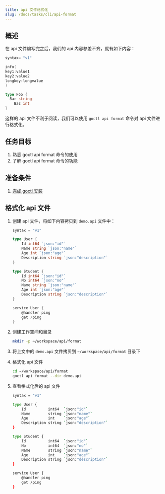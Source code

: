 ```yaml
---
title: api 文件格式化
slug: /docs/tasks/cli/api-format
---
```


## 概述

在 api 文件编写完之后，我们的 api 内容参差不齐，就有如下内容：

```go
syntax= "v1"

info(
key1:value1
key2:value2
longkey:longvalue
)

type Foo {
  Bar string
    Baz int
}
```

这样的 api 文件不利于阅读，我们可以使用 `goctl api format` 命令对 api 文件进行格式化。

## 任务目标

1. 熟悉 goctl api format 命令的使用
1. 了解 goctl api format 命令的功能

## 准备条件

1. <a href="/docs/tasks/installation/goctl" target="_blank">完成 goctl 安装</a>

## 格式化 api 文件

1. 创建 api 文件，将如下内容拷贝到 `demo.api` 文件中：

    ```go
    syntax = "v1"

    type User {
        Id int64 `json:"id"`
        Name string `json:"name"`
        Age int `json:"age"`
        Description string `json:"description"`
    }

    type Student {
        Id int64 `json:"id"`
        No int64 `json:"no"`
        Name string `json:"name"`
        Age int `json:"age"`
        Description string `json:"description"`
    }

    service User {
        @handler ping
        get /ping
    }
    ```

1. 创建工作空间和目录

    ```bash
    mkdir -p ~/workspace/api/format
    ```

1. 将上文中的 `demo.api` 文件拷贝到 `~/workspace/api/format` 目录下

1. 格式化 api 文件

    ```bash
    cd ~/workspace/api/format
    goctl api format --dir demo.api
    ```

1. 查看格式化后的 api 文件

    ```bash
    syntax = "v1"

    type User {
        Id          int64  `json:"id"`
        Name        string `json:"name"`
        Age         int    `json:"age"`
        Description string `json:"description"`
    }

    type Student {
        Id          int64  `json:"id"`
        No          int64  `json:"no"`
        Name        string `json:"name"`
        Age         int    `json:"age"`
        Description string `json:"description"`
    }

    service User {
        @handler ping
        get /ping
    }
    ```
